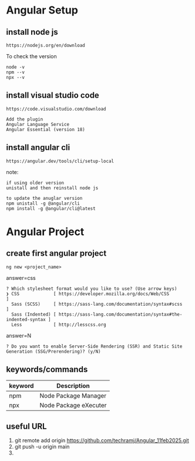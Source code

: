 
# Angular Setup
## install node js
    https://nodejs.org/en/download

To check the version
```
node -v
npm --v
npx --v
```

## install visual studio code
    https://code.visualstudio.com/download

```
Add the plugin
Angular Language Service
Angular Essential (version 18)
```

## install angular cli

    https://angular.dev/tools/cli/setup-local



note:
```
if using older version
unistall and then reinstall node js

to update the anuglar version
npm unistall -g @angular/cli
npm install -g @angular/cli@latest
```


# Angular Project
## create first angular project
```
ng new <project_name>
```

answer=css
```
? Which stylesheet format would you like to use? (Use arrow keys)
❯ CSS             [ https://developer.mozilla.org/docs/Web/CSS                     ]
  Sass (SCSS)     [ https://sass-lang.com/documentation/syntax#scss                ]
  Sass (Indented) [ https://sass-lang.com/documentation/syntax#the-indented-syntax ]
  Less            [ http://lesscss.org  
```

answer=N
```
? Do you want to enable Server-Side Rendering (SSR) and Static Site Generation (SSG/Prerendering)? (y/N)
```




## keywords/commands
| keyword | Description              |
|---------|--------------------------|
|npm      | Node Package Manager|
|npx      | Node Package eXecuter |


## useful URL
1. git remote add origin https://github.com/techramj/Angular_11feb2025.git
2. git push -u origin main
3. 